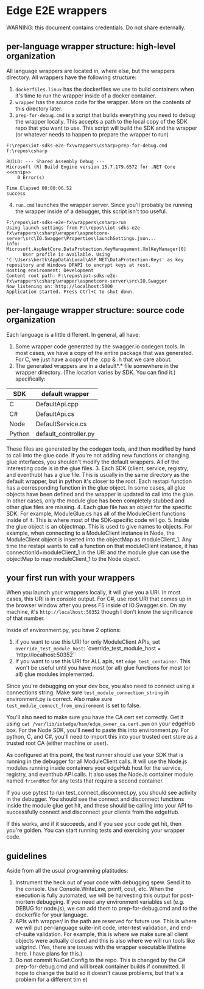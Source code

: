 # Edge E2E wrappers

WARNING: this document contains credentials.  Do not share externally.

## per-language wrapper structure: high-level organization
All language wrappers are located in, where else, but the wrappers directory.  All wrappers have the following structure:
1. `dockerfiles.linux` has the dockerfiles we use to build containers when it's time to run the wrapper inside of a docker container.
2. `wrapper` has the source code for the wrapper.  More on the contents of this directory later.
3. `prep-for-debug.cmd` is a script that builds everything you need to debug the wrapper locally.  This accepts a path to the local copy of the SDK repo that you want to use.  This script will build the SDK and the wrapper (or whatever needs to happen to prepare the wrapper to run)

```
F:\repos\iot-sdks-e2e-fx\wrappers\csharp>prep-for-debug.cmd f:\repos\csharp

BUILD: --- Shared Assembly Debug ---
Microsoft (R) Build Engine version 15.7.179.6572 for .NET Core
<<<snip>>
    0 Error(s)

Time Elapsed 00:00:06.52
success
```

4. `run.cmd` launches the wrapper server.  Since you'll probably be running the wrapper inside of a debugger, this script isn't too useful.
```
F:\repos\iot-sdks-e2e-fx\wrappers\csharp>run
Using launch settings from F:\repos\\iot-sdks-e2e-fx\wrappers\csharp\wrapper\aspnetcore-server\src\IO.Swagger\Properties\launchSettings.json...
info: Microsoft.AspNetCore.DataProtection.KeyManagement.XmlKeyManager[0]
      User profile is available. Using 'C:\Users\bertk\AppData\Local\ASP.NET\DataProtection-Keys' as key repository and Windows DPAPI to encrypt keys at rest.
Hosting environment: Development
Content root path: F:\repos\iot-sdks-e2e-fx\wrappers\csharp\wrapper\aspnetcore-server\src\IO.Swagger
Now listening on: http://localhost:5000
Application started. Press Ctrl+C to shut down.
```

## per-langauge wrapper structure: source code organization
Each language is a little different.  In general, all have:
1. Some wrapper code generated by the swagger.io codegen tools.  In most cases, we have a copy of the entire package that was generated.  For C, we just have a copy of the .cpp & .h that we care about.
2. The generated wrappers are in a default*.* file somewhere in the wrapper directory.  (The location varies by SDK.  You can find it.)  specifically:

| SDK    | default wrapper       |
|--------|-----------------------|
| C      | DefaultApi.cpp        |
| C#     | DefaultApi.cs         |
| Node   | DefaultService.cs     |
| Python | default_controller.py |

These files are generated by the codegen tools, and then modified by hand to call into the glue code.  If you're not adding new functions or changing glue interfaces, you shouldn't modify the default wrappers.  All of the interesting code is in the glue files.
3. Each SDK (client, service, registry, and eventhub) has a glue file.  This is usually in the same directory as the default wrapper, but in python it's closer to the root.  Each restapi function has a corresponding function in the glue object.  In some cases, all glue objects have been defined and the wrapper is updated to call into the glue.  In other cases, only the module glue has been completely stubbed and other glue files are missing.
4. Each glue file has an object for the specific SDK.  For example, ModuleGlue.cs has all of the ModuleClient functions inside of it.  This is where most of the SDK-specific code will go.
5. Inside the glue object is an objectmap.  This is used to give names to objects.  For example,  when connecting to a ModuleClient instance in Node, the ModuleClient object is inserted into the objectMap as moduleClient_1.  Any time the restapi wants to call a function on  that moduleClient instance, it has connectionId=moduleClient_1 in the URI and the module glue can use the objectMap to map moduleClient_1 to the Node object.

## your first run with your wrappers
When you launch your wrappers locally, it will give you a URI.  In most cases, this URI is in console output.  For C#, use root URI that comes up in the browser window after you press F5 inside of IO.Swagger.sln.  On my machine, it's `http://localhost:50352` though I don't know the significance of that number.

Inside of environment.py, you have 2 options:
1. if you want to use this URI for only ModuleClient APIs, set `override_test_module_host`: `override_test_module_host = 'http://localhost:50352``
2. If you want to use this URI for ALL apis, set `edge_test_container`.  This won't be useful until you have most (or all) glue functions for most (or all) glue modules implemented.

Since you're debugging on your dev box, you also need to connect using a connections string.  Make sure `test_module_connection_string` in environment.py is correct.  Also make sure `test_module_connect_from_environment` is set to false.

You'll also need to make sure you have the CA cert set correctly.  Get it using `cat /var/lib/iotedge/hsm/edge_owner_ca.cert.pem` on your edgeHob box.  For the Node SDK, you'll need to paste this into environment.py.  For python, C, and C#, you'll need to import this into your trusted cert store as a trusted root CA (either machine or user).

As configured at this point, the test runner should use your SDK that is running in the debugger for all ModuleClient calls.  It will use the Node.js modules running inside containers your edgeHub host for the service, registry, and eventhub API calls.  It also uses the NodeJs container module named `friendMod` for any tests that require a second container.

If you use pytest to run test_connect_disconnect.py, you should see activity in the debugger.  You should see the connect and disconnect functions inside the module glue get hit, and these should be calling into your API to successfully connect and disconnect your clients from the edgeHub.

If this works, and if it succeeds, and if you see your code get hit, then you're golden.  You can start running tests and exercising your wrapper code.

## guidelines
Aside from all the usual programming platitudes:
1. Instrument the heck out of your code with debugging spew.  Send it to the console.  Use Console.WriteLine, printf, cout, etc.  When the execution is fully automated, we will be harvesting this output for post-mortem debugging.  If you need any environment variables set (e.g. DEBUG for node.js), we can add them to prep-for-debug.cmd and to the dockerfile for your language.
2. APIs with wrapper/ in the path are reserved for future use.  This is where we will put per-language suite-init code, inter-test validation, and end-of-suite validation.  For example, this is where we make sure all client objects were actually closed and this is also where we will run tools like valgrind.  (Yes, there are issues with the wrapper executable lifetime here.  I have plans for this.)
3. Do not commit NuGet.Config to the repo.  This is changed by the C# prep-for-debug.cmd and will break container builds if committed.  (I hope to change the build so it doesn't cause problems, but that's a problem for a different tim e)


